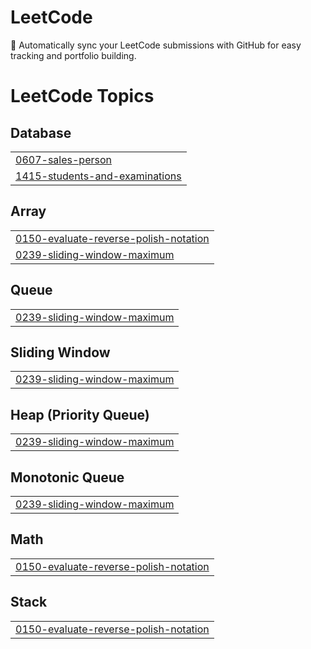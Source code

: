 # LeetCode
🚀 Automatically sync your LeetCode submissions with GitHub for easy tracking and portfolio building.

<!---LeetCode Topics Start-->
# LeetCode Topics
## Database
|  |
| ------- |
| [0607-sales-person](https://github.com/yeswanth4903/LeetCode/tree/master/0607-sales-person) |
| [1415-students-and-examinations](https://github.com/yeswanth4903/LeetCode/tree/master/1415-students-and-examinations) |
## Array
|  |
| ------- |
| [0150-evaluate-reverse-polish-notation](https://github.com/yeswanth4903/LeetCode/tree/master/0150-evaluate-reverse-polish-notation) |
| [0239-sliding-window-maximum](https://github.com/yeswanth4903/LeetCode/tree/master/0239-sliding-window-maximum) |
## Queue
|  |
| ------- |
| [0239-sliding-window-maximum](https://github.com/yeswanth4903/LeetCode/tree/master/0239-sliding-window-maximum) |
## Sliding Window
|  |
| ------- |
| [0239-sliding-window-maximum](https://github.com/yeswanth4903/LeetCode/tree/master/0239-sliding-window-maximum) |
## Heap (Priority Queue)
|  |
| ------- |
| [0239-sliding-window-maximum](https://github.com/yeswanth4903/LeetCode/tree/master/0239-sliding-window-maximum) |
## Monotonic Queue
|  |
| ------- |
| [0239-sliding-window-maximum](https://github.com/yeswanth4903/LeetCode/tree/master/0239-sliding-window-maximum) |
## Math
|  |
| ------- |
| [0150-evaluate-reverse-polish-notation](https://github.com/yeswanth4903/LeetCode/tree/master/0150-evaluate-reverse-polish-notation) |
## Stack
|  |
| ------- |
| [0150-evaluate-reverse-polish-notation](https://github.com/yeswanth4903/LeetCode/tree/master/0150-evaluate-reverse-polish-notation) |
<!---LeetCode Topics End-->